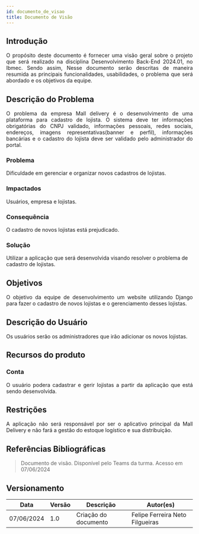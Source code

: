```yaml
---
id: documento_de_visao
title: Documento de Visão
---
```

## Introdução

<p align = "justify">
O propósito deste documento é fornecer uma visão geral sobre o projeto que será realizado na disciplina Desenvolvimento Back-End 2024.01, no Ibmec. Sendo assim, Nesse documento serão descritas de maneira resumida as principais funcionalidades, usabilidades, o problema que será abordado e os objetivos da equipe.
</p>

## Descrição do Problema 

<p align = "justify">
O problema da empresa Mall delivery é o desenvolvimento de uma plataforma para cadastro de lojista. O sistema deve ter informações obrigatórias do CNPJ validado, informações pessoais, redes sociais, endereços, imagens representativas(banner e perfil), informações bancárias e o cadastro do lojista deve ser validado pelo administrador do portal.
</p>

### Problema

Dificuldade em gerenciar e organizar novos cadastros de lojistas.
### Impactados

Usuários, empresa e lojistas.

### Consequência

O cadastro de novos lojistas está prejudicado.

### Solução

Utilizar a aplicação que será desenvolvida visando resolver o problema de cadastro de lojistas.

## Objetivos

<p align = "justify">
O objetivo da equipe de desenvolvimento um website utilizando Django para fazer o cadastro de novos lojistas e o gerenciamento desses lojistas.
</p>

## Descrição do Usuário 

<p align = "justify">
Os usuários serão os administradores que irão adicionar os novos lojistas.
</p>

## Recursos do produto

### Conta

<p align = "justify">
O usuário podera cadastrar e gerir lojistas a partir da aplicação que está sendo desenvolvida.
</p>

## Restrições

<p align = "justify">
A aplicação não será responsável por ser o aplicativo principal da Mall Delivery e não fará a gestão do estoque logístico e sua distribuição.
</p>

## Referências Bibliográficas

> Documento de visão. Disponível pelo Teams da turma. Acesso em 07/06/2024

## Versionamento
| Data | Versão | Descrição | Autor(es) |
| -- | -- | -- | -- |
| 07/06/2024 | 1.0 | Criação do documento | Felipe Ferreira Neto Filgueiras | 
